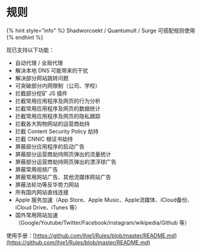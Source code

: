 # 规则

{% hint style="info" %}
Shadworcoekt / Quantumult / Surge 可搭配规则使用
{% endhint %}



现已支持以下功能：

* 自动代理 / 全局代理
* 解决本地 DNS 可能带来的干扰
* 解决部分网站跳转问题
* 可突破部分内网限制（公司、学校）
* 拦截部分挖矿 JS 插件
* 拦截常用应用程序及网页的行为分析
* 拦截常用应用程序及网页的数据统计
* 拦截常用应用程序及网页的隐私跟踪
* 拦截各大购物网站的运营商劫持
* 拦截 Content Security Policy 劫持
* 拦截 CNNIC 根证书劫持
* 屏蔽部分应用程序的启动广告
* 屏蔽部分运营商劫持网页弹出的流量统计
* 屏蔽部分运营商劫持网页弹出的漂浮球广告
* 屏蔽常用视频广告
* 屏蔽常用网站广告、其他流媒体网站广告
* 屏蔽法轮功等反华势力网站
* 所有国内网站直线连接
* Apple 服务加速（App Store、Apple Music、Apple流媒体、iCloud备份、iCloud Drive、iTunes 等）
* 国外常用网站加速（Google/Youtube/Twitter/Facebook/instagram/wikipedia/Github 等）

使用手册：[https://github.com/lhie1/Rules/blob/master/README.md](https://github.com/lhie1/Rules/blob/master/README.md)

